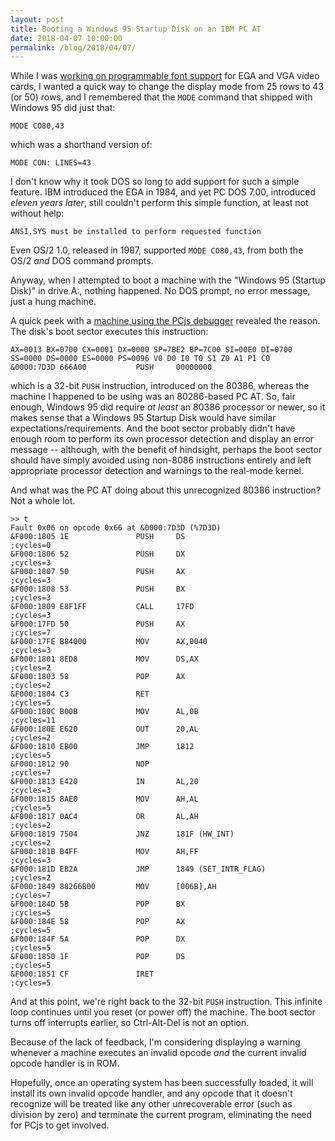 ```yaml
---
layout: post
title: Booting a Windows 95 Startup Disk on an IBM PC AT
date: 2018-04-07 10:00:00
permalink: /blog/2018/04/07/
---
```


While I was [working on programmable font support](/blog/2018/04/05/) for EGA and VGA video cards, I wanted a quick
way to change the display mode from 25 rows to 43 (or 50) rows, and I remembered that the `MODE` command that shipped
with Windows 95 did just that:

    MODE CO80,43

which was a shorthand version of:

    MODE CON: LINES=43

I don't know why it took DOS so long to add support for such a simple feature.  IBM introduced the EGA in 1984, and yet
PC DOS 7.00, introduced *eleven years later*, still couldn't perform this simple function, at least not without help:

    ANSI.SYS must be installed to perform requested function

Even OS/2 1.0, released in 1987, supported `MODE CO80,43`, from both the OS/2 *and* DOS command prompts.

Anyway, when I attempted to boot a machine with the "Windows 95 (Startup Disk)" in drive A:, nothing happened.  No DOS
prompt, no error message, just a hung machine.

A quick peek with a [machine using the PCjs debugger](/machines/pcx86/machine/ibm/5170/ega/640kb/rev1/debugger/machine.xml)
revealed the reason.  The disk's boot sector executes this instruction:

    AX=0013 BX=0700 CX=0001 DX=0000 SP=7BE2 BP=7C00 SI=00E0 DI=0700 
    SS=0000 DS=0000 ES=0000 PS=0096 V0 D0 I0 T0 S1 Z0 A1 P1 C0 
    &0000:7D3D 666A00           PUSH     00000000

which is a 32-bit `PUSH` instruction, introduced on the 80386, whereas the machine I happened to be using was an 80286-based
PC AT.  So, fair enough, Windows 95 did require *at least* an 80386 processor or newer, so it makes sense that a Windows 95
Startup Disk would have similar expectations/requirements.  And the boot sector probably didn't have enough room to perform
its own processor detection and display an error message -- although, with the benefit of hindsight, perhaps the boot sector
should have simply avoided using non-8086 instructions entirely and left appropriate processor detection and warnings to the
real-mode kernel.

And what was the PC AT doing about this unrecognized 80386 instruction?  Not a whole lot.

    >> t
    Fault 0x06 on opcode 0x66 at &0000:7D3D (%7D3D)
    &F000:1805 1E               PUSH     DS                       ;cycles=0
    &F000:1806 52               PUSH     DX                       ;cycles=3
    &F000:1807 50               PUSH     AX                       ;cycles=3
    &F000:1808 53               PUSH     BX                       ;cycles=3
    &F000:1809 E8F1FF           CALL     17FD                     ;cycles=3
    &F000:17FD 50               PUSH     AX                       ;cycles=7
    &F000:17FE B84000           MOV      AX,0040                  ;cycles=3
    &F000:1801 8ED8             MOV      DS,AX                    ;cycles=2
    &F000:1803 58               POP      AX                       ;cycles=2
    &F000:1804 C3               RET                               ;cycles=5
    &F000:180C B00B             MOV      AL,0B                    ;cycles=11
    &F000:180E E620             OUT      20,AL                    ;cycles=2
    &F000:1810 EB00             JMP      1812                     ;cycles=5
    &F000:1812 90               NOP                               ;cycles=7
    &F000:1813 E420             IN       AL,20                    ;cycles=3
    &F000:1815 8AE0             MOV      AH,AL                    ;cycles=5
    &F000:1817 0AC4             OR       AL,AH                    ;cycles=2
    &F000:1819 7504             JNZ      181F (HW_INT)            ;cycles=2
    &F000:181B B4FF             MOV      AH,FF                    ;cycles=3
    &F000:181D EB2A             JMP      1849 (SET_INTR_FLAG)     ;cycles=2
    &F000:1849 88266B00         MOV      [006B],AH                ;cycles=7
    &F000:184D 5B               POP      BX                       ;cycles=5
    &F000:184E 58               POP      AX                       ;cycles=5
    &F000:184F 5A               POP      DX                       ;cycles=5
    &F000:1850 1F               POP      DS                       ;cycles=5
    &F000:1851 CF               IRET                              ;cycles=5

And at this point, we're right back to the 32-bit `PUSH` instruction.  This infinite loop continues until you reset
(or power off) the machine.  The boot sector turns off interrupts earlier, so Ctrl-Alt-Del is not an option. 

Because of the lack of feedback, I'm considering displaying a warning whenever a machine executes an invalid opcode
*and* the current invalid opcode handler is in ROM.

Hopefully, once an operating system has been successfully loaded, it will install its own invalid opcode handler,
and any opcode that it doesn't recognize will be treated like any other unrecoverable error (such as division by zero)
and terminate the current program, eliminating the need for PCjs to get involved.
